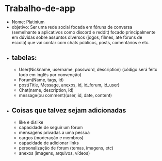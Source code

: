 # Trabalho-de-app

- Nome: Platinium
- objetivo: Ser uma rede social focada em fóruns de conversa (semelhante a aplicativos como discord e reddit) focado principalmente em dúvidas sobre assuntos diversos (jogos, filmes, até fóruns de escola) que vai contar com chats públicos, posts, comentários e etc.
- ## tabelas:
  - User(Nickname, username, password, description) (código será feito todo em inglês por convenção)
  - Forum(Name, tags, id)
  - post(Title, Message, anexos, id, id_forum, id_user)
  - Chat(name, description, id)
  - message(ou comment)(user, id, date, content)
- ## Coisas que talvez sejam adicionadas
  - like e dislike
  - capacidade de seguir um fórum
  - mensagens privadas a uma pessoa
  - cargos (moderação e membros)
  - capacidade de adicionar links
  - personalização de forum (temas, imagens, etc)
  - anexos (imagens, arquivos, vídeos)
